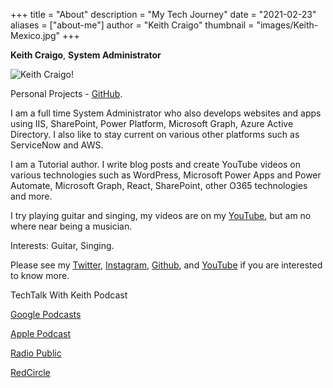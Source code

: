 +++
title = "About"
description = "My Tech Journey"
date = "2021-02-23"
aliases = ["about-me"]
author = "Keith Craigo"
thumbnail = "images/Keith-Mexico.jpg"
+++

**Keith Craigo**, **System Administrator**

![Keith Craigo!](/images/Keith-Mexico.png "Keith Craigo")

Personal Projects - [GitHub](https://github.com/kcraigo).

I am a full time System Administrator who also develops websites and apps using IIS, SharePoint, Power Platform, Microsoft Graph, Azure Active Directory. I also like to stay current on various other platforms such as ServiceNow and AWS.

I am a Tutorial author. I write blog posts and create YouTube videos on various technologies such as WordPress, Microsoft Power Apps and Power Automate, Microsoft Graph, React, SharePoint, other O365 technologies and more.

I try playing guitar and singing, my videos are on my [YouTube](http://www.youtube.com/c/WebDevByTheBay), but am no where near being a musician.

Interests:
Guitar, Singing. 


Please see my [Twitter](https://twitter.com/KeithCraigo), [Instagram](https://www.instagram.com/rodneykc/), [Github](https://github.com/kcraigo), and [YouTube](http://www.youtube.com/c/WebDevByTheBay) if you are interested to know more.

TechTalk With Keith Podcast

[Google Podcasts](https://bit.ly/33hooaB)

[Apple Podcast](https://apple.co/3pSA6A6)

[Radio Public](https://bit.ly/3dKxqz0)

[RedCircle](https://bit.ly/3DLN1J1)
